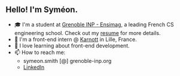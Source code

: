 ## Hello! I'm Syméon.

- 🎓 I'm a student at [Grenoble INP - Ensimag](https://ensimag.grenoble-inp.fr/), a leading French CS engineering school. Check out my [resume](https://symsmith.github.io/symeon-smith/resume/resume.pdf) for more details.
- 🚜 I'm a front-end intern @ [Karnott](https://karnott.fr) in Lille, France.
- 🌱 I love learning about front-end development.
- 📫 How to reach me:
  - symeon.smith [@] grenoble-inp.org
  - [LinkedIn](https://www.linkedin.com/in/sym%C3%A9on-smith/)
